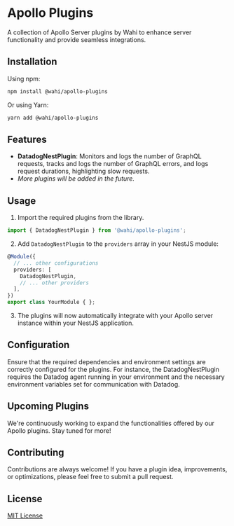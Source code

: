 # Apollo Plugins

A collection of Apollo Server plugins by Wahi to enhance server functionality and provide seamless integrations.

## Installation

Using npm:

```bash
npm install @wahi/apollo-plugins
```

Or using Yarn:

```bash
yarn add @wahi/apollo-plugins
```

## Features

- **DatadogNestPlugin**: Monitors and logs the number of GraphQL requests, tracks and logs the number of GraphQL errors, and logs request durations, highlighting slow requests.
- _More plugins will be added in the future._

## Usage

1. Import the required plugins from the library.

```typescript
import { DatadogNestPlugin } from '@wahi/apollo-plugins';
```

2. Add `DatadogNestPlugin` to the `providers` array in your NestJS module:

```typescript
@Module({
  // ... other configurations
  providers: [
    DatadogNestPlugin,
    // ... other providers
  ],
})
export class YourModule { };
```

3. The plugins will now automatically integrate with your Apollo server instance within your NestJS application.

## Configuration

Ensure that the required dependencies and environment settings are correctly configured for the plugins. For instance, the DatadogNestPlugin requires the Datadog agent running in your environment and the necessary environment variables set for communication with Datadog.

## Upcoming Plugins

We're continuously working to expand the functionalities offered by our Apollo plugins. Stay tuned for more!

## Contributing

Contributions are always welcome! If you have a plugin idea, improvements, or optimizations, please feel free to submit a pull request.

## License

[MIT License](LICENSE.md)
